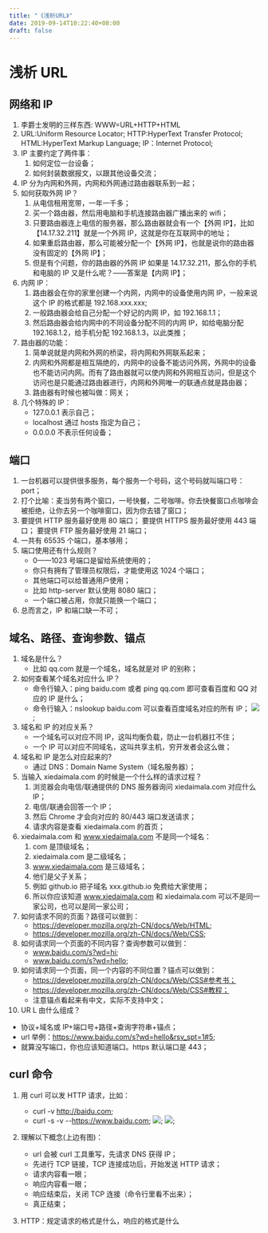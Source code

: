 ```yaml
---
title: "《浅析URL》"
date: 2019-09-14T10:22:40+08:00
draft: false
---
```


# 浅析 URL

## 网络和 IP

1. 李爵士发明的三样东西:
   WWW=URL+HTTP+HTML
2. URL:Uniform Resource Locator;
   HTTP:HyperText Transfer Protocol;
   HTML:HyperText Markup Language;
   IP：Internet Protocol;
3. IP 主要约定了两件事：
   1. 如何定位一台设备；
   2. 如何封装数据报文，以跟其他设备交流；
4. IP 分为内网和外网，内网和外网通过路由器联系到一起；
5. 如何获取外网 IP？
   1. 从电信租用宽带，一年一千多；
   2. 买一个路由器，然后用电脑和手机连接路由器广播出来的 wifi；
   3. 只要路由器连上电信的服务器，那么路由器就会有一个【外网 IP】，比如【14.17.32.211】就是一个外网 IP，这就是你在互联网中的地址；
   4. 如果重启路由器，那么可能被分配一个【外网 IP】，也就是说你的路由器没有固定的【外网 IP】；
   5. 但是有个问题，你的路由器的外网 IP 如果是 14.17.32.211，那么你的手机和电脑的 IP 又是什么呢？——答案是【内网 IP】；
6. 内网 IP：
   1. 路由器会在你的家里创建一个内网，内网中的设备使用内网 IP，一般来说这个 IP 的格式都是 192.168.xxx.xxx;
   2. 一般路由器会给自己分配一个好记的内网 IP，如 192.168.1.1；
   3. 然后路由器会给内网中的不同设备分配不同的内网 IP，如给电脑分配 192.168.1.2，给手机分配 192.168.1.3，以此类推；
7. 路由器的功能：
   1. 简单说就是内网和外网的桥梁，将内网和外网联系起来；
   2. 内网和外网都是相互隔绝的，内网中的设备不能访问外网，外网中的设备也不能访问内网。而有了路由器就可以使内网和外网相互访问，但是这个访问也是只能通过路由器进行，内网和外网唯一的联通点就是路由器；
   3. 路由器有时候也被叫做：网关；
8. 几个特殊的 IP：
   - 127.0.0.1 表示自己；
   - localhost 通过 hosts 指定为自己；
   - 0.0.0.0 不表示任何设备；

## 端口

1. 一台机器可以提供很多服务，每个服务一个号码，这个号码就叫端口号：port；
2. 打个比喻：麦当劳有两个窗口，一号快餐，二号咖啡。你去快餐窗口点咖啡会被拒绝，让你去另一个咖啡窗口，因为你去错了窗口；
3. 要提供 HTTP 服务最好使用 80 端口；
   要提供 HTTPS 服务最好使用 443 端口；
   要提供 FTP 服务最好使用 21 端口；
4. 一共有 65535 个端口，基本够用；
5. 端口使用还有什么规则？
   - 0——1023 号端口是留给系统使用的；
   - 你只有拥有了管理员权限后，才能使用这 1024 个端口；
   - 其他端口可以给普通用户使用；
   - 比如 http-server 默认使用 8080 端口；
   - 一个端口被占用，你就只能换一个端口；
6. 总而言之，IP 和端口缺一不可；

## 域名、路径、查询参数、锚点

1. 域名是什么？
   - 比如 qq.com 就是一个域名，域名就是对 IP 的别称；
2. 如何查看某个域名对应什么 IP？
   - 命令行输入：ping baidu.com 或者 ping qq.com 即可查看百度和 QQ 对应的 IP 是什么；
   * 命令行输入：nslookup baidu.com 可以查看百度域名对应的所有 IP；
     ![](../../images/5.png);
3. 域名和 IP 的对应关系？
   - 一个域名可以对应不同 IP，这叫均衡负载，防止一台机器扛不住；
   - 一个 IP 可以对应不同域名，这叫共享主机，穷开发者会这么做；
4. 域名和 IP 是怎么对应起来的?
   - 通过 DNS：Domain Name System（域名服务器）；
5. 当输入 xiedaimala.com 的时候是一个什么样的请求过程？
   1. 浏览器会向电信/联通提供的 DNS 服务器询问 xiedaimala.com 对应什么 IP；
   2. 电信/联通会回答一个 IP；
   3. 然后 Chrome 才会向对应的 80/443 端口发送请求；
   4. 请求内容是查看 xiedaimala.com 的首页；
6. xiedaimala.com 和 www.xiedaimala.com 不是同一个域名：
   1. com 是顶级域名；
   2. xiedaimala.com 是二级域名；
   3. www.xiedaimala.com 是三级域名；
   4. 他们是父子关系；
   5. 例如 github.io 把子域名 xxx.github.io 免费给大家使用；
   6. 所以你应该知道 www.xiedaimala.com 和 xiedaimala.com 可以不是同一家公司，也可以是同一家公司；
7. 如何请求不同的页面？路径可以做到：
   - https://developer.mozilla.org/zh-CN/docs/Web/HTML;
   - https://developer.mozilla.org/zh-CN/docs/Web/CSS;
8. 如何请求同一个页面的不同内容？查询参数可以做到：
   - www.baidu.com/s?wd=hi;
   - www.baidu.com/s?wd=hello;
9. 如何请求同一个页面，同一个内容的不同位置？锚点可以做到：
   - https://developer.mozilla.org/zh-CN/docs/Web/CSS#参考书；
   - https://developer.mozilla.org/zh-CN/docs/Web/CSS#教程；
   * 注意锚点看起来有中文，实际不支持中文；
10. UR L 由什么组成？

- 协议+域名或 IP+端口号+路径+查询字符串+锚点；
- url 举例：https://www.baidu.com/s?wd=hello&rsv_spt=1#5;
- 就算没写端口，你也应该知道端口。https 默认端口是 443；

## curl 命令

1. 用 curl 可以发 HTTP 请求，比如：

   - curl -v http://baidu.com;
   - curl -s -v --https://www.baidu.com;
     ![](../../images/6.png);
     ![](../../images/7.png);

2. 理解以下概念(上边有图)：
   - url 会被 curl 工具重写，先请求 DNS 获得 IP；
   - 先进行 TCP 链接，TCP 连接成功后，开始发送 HTTP 请求；
   - 请求内容看一眼；
   - 响应内容看一眼；
   - 响应结束后，关闭 TCP 连接（命令行里看不出来）；
   - 真正结束；
3. HTTP：规定请求的格式是什么，响应的格式是什么
